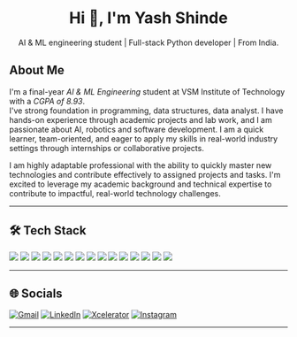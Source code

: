 <h1 align="center">Hi 👋, I'm Yash Shinde</h1>
<p align="center">AI & ML engineering student | Full-stack Python developer | From India.</p>

## About Me
I'm a final-year *AI & ML Engineering* student at VSM Institute of Technology with a *CGPA of 8.93*.  
I've strong foundation in programming, data structures, data analyst. I have hands-on experience through academic projects and lab work, and I am passionate about AI, robotics and software development. I am a quick learner, team-oriented, and eager to apply my skills in real-world industry settings through internships or collaborative projects.

I am highly adaptable professional with the ability to quickly master new technologies and contribute effectively to assigned projects and tasks.
I'm excited to leverage my academic background and technical expertise to contribute to impactful, real-world technology challenges.

---

## 🛠 Tech Stack   

<p align="left">
  <img src="https://img.shields.io/badge/-HTML5-E34F26?style=for-the-badge&logo=html5&logoColor=white" />
  <img src="https://img.shields.io/badge/-CSS3-1572B6?style=for-the-badge&logo=css3&logoColor=white" />
  <img src="https://img.shields.io/badge/-JavaScript-F7DF1E?style=for-the-badge&logo=javascript&logoColor=black" />
  <img src="https://img.shields.io/badge/-Bootstrap-7952B3?style=for-the-badge&logo=bootstrap&logoColor=white" />
  <img src="https://img.shields.io/badge/-Python-3776AB?style=for-the-badge&logo=python&logoColor=white" />
  <img src="https://img.shields.io/badge/-Django-092E20?style=for-the-badge&logo=django&logoColor=white" />
  <img src="https://img.shields.io/badge/-MySQL-4479A1?style=for-the-badge&logo=mysql&logoColor=white" />
  <img src="https://img.shields.io/badge/-VS%20Code-007ACC?style=for-the-badge&logo=visual-studio-code&logoColor=white" />
  <img src="https://img.shields.io/badge/-Git-F05032?style=for-the-badge&logo=git&logoColor=white" />
  <img src="https://img.shields.io/badge/-GitHub-181717?style=for-the-badge&logo=github&logoColor=white" />
  <img src="https://img.shields.io/badge/-NumPy-013243?style=for-the-badge&logo=numpy&logoColor=white" />
  <img src="https://img.shields.io/badge/-Pandas-150458?style=for-the-badge&logo=pandas&logoColor=white" />
  <img src="https://img.shields.io/badge/-Matplotlib-11557C?style=for-the-badge&logo=plotly&logoColor=white" />
  <img src="https://img.shields.io/badge/-Scikit--learn-F7931E?style=for-the-badge&logo=scikitlearn&logoColor=white" />
  <img src="https://img.shields.io/badge/-PyTorch-EE4C2C?style=for-the-badge&logo=pytorch&logoColor=white" />
</p>

---

## 🌐 Socials  

[![Gmail](https://img.shields.io/badge/-Gmail-D14836?style=for-the-badge&logo=gmail&logoColor=white)](mailto:yashshinde570@gmail.com)
[![LinkedIn](https://img.shields.io/badge/-LinkedIn-0A66C2?style=for-the-badge&logo=linkedin&logoColor=white)](https://linkedin.com/in/yash-shinde-42853836b/?utm_source=share&utm_campaign=share_via&utm_content=profile&utm_medium=ios_app)
[![Xcelerator](https://img.shields.io/badge/-Xcelerator-0052CC?style=for-the-badge&logo=vintage-computer&logoColor=white)](https://vtu.xcelerator.co.in/profile/yashshinde570%40gmail.com)
[![Instagram](https://img.shields.io/badge/-Instagram-E4405F?style=for-the-badge&logo=instagram&logoColor=white)](https://www.instagram.com/yashx.in?igsh=c3JiN3M0ZnNvc3pu&utm_source=qr)  

---

